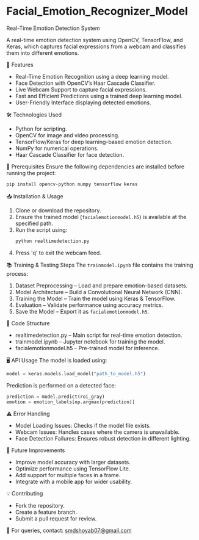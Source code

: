# Facial_Emotion_Recognizer_Model
Real-Time Emotion Detection System

A real-time emotion detection system using OpenCV, TensorFlow, and Keras, which captures facial expressions from a webcam and classifies them into different emotions.

📌 Features
- Real-Time Emotion Recognition using a deep learning model.
- Face Detection with OpenCV’s Haar Cascade Classifier.
- Live Webcam Support to capture facial expressions.
- Fast and Efficient Predictions using a trained deep learning model.
- User-Friendly Interface displaying detected emotions.

🛠️ Technologies Used
- Python for scripting.
- OpenCV for image and video processing.
- TensorFlow/Keras for deep learning-based emotion detection.
- NumPy for numerical operations.
- Haar Cascade Classifier for face detection.

🔑 Prerequisites
Ensure the following dependencies are installed before running the project:
```bash
pip install opencv-python numpy tensorflow keras
```

📥 Installation & Usage
1. Clone or download the repository.
2. Ensure the trained model (`facialemotionmodel.h5`) is available at the specified path.
3. Run the script using:
   ```bash
   python realtimedetection.py
   ```
4. Press 'q' to exit the webcam feed.

📚 Training & Testing Steps
The `trainmodel.ipynb` file contains the training process:
1. Dataset Preprocessing – Load and prepare emotion-based datasets.
2. Model Architecture – Build a Convolutional Neural Network (CNN).
3. Training the Model – Train the model using Keras & TensorFlow.
4. Evaluation – Validate performance using accuracy metrics.
5. Save the Model – Export it as `facialemotionmodel.h5`.

📂 Code Structure
- realtimedetection.py – Main script for real-time emotion detection.
- trainmodel.ipynb – Jupyter notebook for training the model.
- facialemotionmodel.h5 – Pre-trained model for inference.

🖥️ API Usage
The model is loaded using:
```python
model = keras.models.load_model("path_to_model.h5")
```
Prediction is performed on a detected face:
```python
prediction = model.predict(roi_gray)
emotion = emotion_labels[np.argmax(prediction)]
```

⚠️ Error Handling
- Model Loading Issues: Checks if the model file exists.
- Webcam Issues: Handles cases where the camera is unavailable.
- Face Detection Failures: Ensures robust detection in different lighting.

🚀 Future Improvements
- Improve model accuracy with larger datasets.
- Optimize performance using TensorFlow Lite.
- Add support for multiple faces in a frame.
- Integrate with a mobile app for wider usability.

💡 Contributing
- Fork the repository.
- Create a feature branch.
- Submit a pull request for review.

📧 For queries, contact: smdshoyab07@gmail.com


